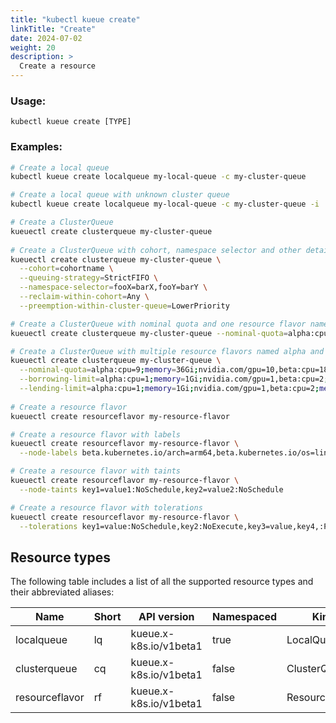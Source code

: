```yaml
---
title: "kubectl kueue create"
linkTitle: "Create"
date: 2024-07-02
weight: 20
description: >
  Create a resource
---
```


### Usage:

```
kubectl kueue create [TYPE]
```

### Examples:

```bash
# Create a local queue
kubectl kueue create localqueue my-local-queue -c my-cluster-queue

# Create a local queue with unknown cluster queue
kubectl kueue create localqueue my-local-queue -c my-cluster-queue -i

# Create a ClusterQueue 
kueuectl create clusterqueue my-cluster-queue
  
# Create a ClusterQueue with cohort, namespace selector and other details
kueuectl create clusterqueue my-cluster-queue \
  --cohort=cohortname \
  --queuing-strategy=StrictFIFO \
  --namespace-selector=fooX=barX,fooY=barY \
  --reclaim-within-cohort=Any \
  --preemption-within-cluster-queue=LowerPriority

# Create a ClusterQueue with nominal quota and one resource flavor named alpha
kueuectl create clusterqueue my-cluster-queue --nominal-quota=alpha:cpu=9;memory=36Gi

# Create a ClusterQueue with multiple resource flavors named alpha and beta
kueuectl create clusterqueue my-cluster-queue \
  --nominal-quota=alpha:cpu=9;memory=36Gi;nvidia.com/gpu=10,beta:cpu=18;memory=72Gi;nvidia.com/gpu=20, \
  --borrowing-limit=alpha:cpu=1;memory=1Gi;nvidia.com/gpu=1,beta:cpu=2;memory=2Gi;nvidia.com/gpu=2 \
  --lending-limit=alpha:cpu=1;memory=1Gi;nvidia.com/gpu=1,beta:cpu=2;memory=2Gi;nvidia.com/gpu=2
	
# Create a resource flavor 
kueuectl create resourceflavor my-resource-flavor

# Create a resource flavor with labels
kueuectl create resourceflavor my-resource-flavor \
  --node-labels beta.kubernetes.io/arch=arm64,beta.kubernetes.io/os=linux

# Create a resource flavor with taints
kueuectl create resourceflavor my-resource-flavor \
  --node-taints key1=value1:NoSchedule,key2=value2:NoSchedule

# Create a resource flavor with tolerations
kueuectl create resourceflavor my-resource-flavor \
  --tolerations key1=value:NoSchedule,key2:NoExecute,key3=value,key4,:PreferNoSchedule
```

## Resource types

The following table includes a list of all the supported resource types and their abbreviated aliases:

| Name           | Short | API version            | Namespaced | Kind           |
|----------------|-------|------------------------|------------|----------------|
| localqueue     | lq    | kueue.x-k8s.io/v1beta1 | true       | LocalQueue     |
| clusterqueue   | cq    | kueue.x-k8s.io/v1beta1 | false      | ClusterQueue   |
| resourceflavor | rf    | kueue.x-k8s.io/v1beta1 | false      | ResourceFlavor |